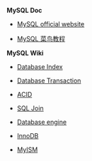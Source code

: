 **MySQL Doc**

* [MySQL official website](https://dev.mysql.com/)

* [MySQL 菜鸟教程](https://www.runoob.com/mysql/mysql-tutorial.html)

**MySQL Wiki**

* [Database Index](https://en.wikipedia.org/wiki/Database_index)
* [Database Transaction](https://en.wikipedia.org/wiki/Database_transaction)
* [ACID](https://en.wikipedia.org/wiki/ACID)
* [SQL Join](https://en.wikipedia.org/wiki/Join_(SQL))

* [Database engine](https://en.wikipedia.org/wiki/Database_engine)

* [InnoDB](https://en.wikipedia.org/wiki/InnoDB)

* [MyISM](https://en.wikipedia.org/wiki/MyISAM)

